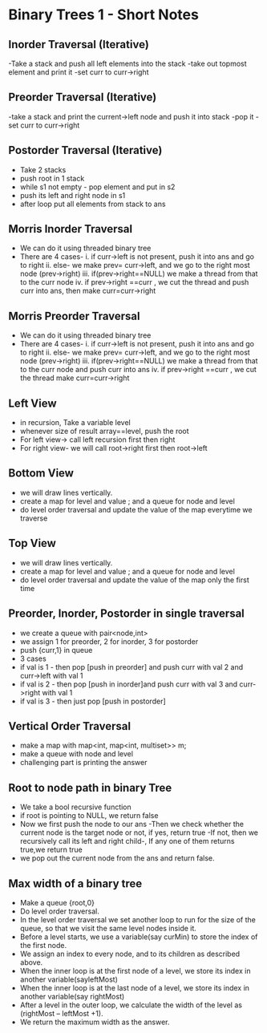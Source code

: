 # Binary Trees 1 - Short Notes

## Inorder Traversal (Iterative)

-Take a stack and push all left elements into the stack
-take out topmost element and print it
-set curr to curr->right

## Preorder Traversal (Iterative)

-take a stack and print the current->left node and push it into stack
-pop it
-set curr to curr->right

## Postorder Traversal (Iterative)

- Take 2 stacks
- push root in 1 stack
- while s1 not empty - pop element and put in s2
- push its left and right node in s1
- after loop put all elements from stack to ans

## Morris Inorder Traversal

- We can do it using threaded binary tree
- There are 4 cases-
  i. if curr->left is not present, push it into ans and go to right
  ii. else- we make prev= curr->left, and we go to the right most node (prev->right)
  iii. if(prev->right==NULL) we make a thread from that to the curr node
  iv. if prev->right ==curr , we cut the thread and push curr into ans, then make curr=curr->right

## Morris Preorder Traversal

- We can do it using threaded binary tree
- There are 4 cases-
  i. if curr->left is not present, push it into ans and go to right
  ii. else- we make prev= curr->left, and we go to the right most node (prev->right)
  iii. if(prev->right==NULL) we make a thread from that to the curr node and push curr into ans
  iv. if prev->right ==curr , we cut the thread make curr=curr->right

## Left View

- in recursion, Take a variable level
- whenever size of result array==level, push the root
- For left view-> call left recursion first then right
- For right view- we will call root->right first then root->left

## Bottom View

- we will draw lines vertically.
- create a map for level and value ; and a queue for node and level
- do level order traversal and update the value of the map everytime we traverse

## Top View

- we will draw lines vertically.
- create a map for level and value ; and a queue for node and level
- do level order traversal and update the value of the map only the first time

## Preorder, Inorder, Postorder in single traversal

- we create a queue with pair<node,int>
- we assign 1 for preorder, 2 for inorder, 3 for postorder
- push {curr,1} in queue
- 3 cases
- if val is 1 - then pop [push in preorder] and push curr with val 2 and curr->left with val 1
- if val is 2 - then pop [push in inorder]and push curr with val 3 and curr->right with val 1
- if val is 3 - then just pop [push in postorder]

## Vertical Order Traversal

- make a map with map<int, map<int, multiset<int>>> m;
- make a queue with node and level
- challenging part is printing the answer

## Root to node path in binary Tree

- We take a bool recursive function
- if root is pointing to NULL, we return false
- Now we first push the node to our ans
  -Then we check whether the current node is the target node or not, if yes, return true
  -If not, then we recursively call its left and right child-, If any one of them returns true,we return true
- we pop out the current node from the ans and return false.

## Max width of a binary tree

- Make a queue {root,0}
- Do level order traversal.
- In the level order traversal we set another loop to run for the size of the queue, so that we visit the same level nodes inside it.
- Before a level starts, we use a variable(say curMin) to store the index of the first node.
- We assign an index to every node, and to its children as described above.
- When the inner loop is at the first node of a level, we store its index in another variable(sayleftMost)
- When the inner loop is at the last node of a level, we store its index in another variable(say rightMost)
- After a level in the outer loop, we calculate the width of the level as (rightMost – leftMost +1).
- We return the maximum width as the answer.
